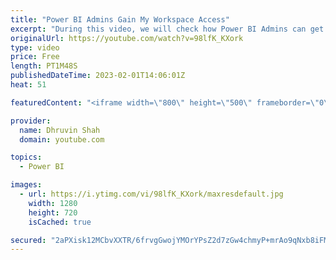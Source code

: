 ```yaml
---
title: "Power BI Admins Gain My Workspace Access"
excerpt: "During this video, we will check how Power BI Admins can get User's My Workspace Access. Power BI provides secure storage for user data in their \"My Workspaces\". By default, these workspaces are private and can only be shared with others if the owner has a Pro or Premium Per User license. However, in"
originalUrl: https://youtube.com/watch?v=98lfK_KXork
type: video
price: Free
length: PT1M48S
publishedDateTime: 2023-02-01T14:06:01Z
heat: 51

featuredContent: "<iframe width=\"800\" height=\"500\" frameborder=\"0\" src=\"https://www.youtube.com/embed/98lfK_KXork\" allow=\"accelerometer; autoplay; encrypted-media; gyroscope; picture-in-picture\" allowfullscreen></iframe>"

provider:
  name: Dhruvin Shah
  domain: youtube.com

topics:
  - Power BI

images:
  - url: https://i.ytimg.com/vi/98lfK_KXork/maxresdefault.jpg
    width: 1280
    height: 720
    isCached: true

secured: "2aPXisk12MCbvXXTR/6frvgGwojYMOrYPsZ2d7zGw4chmyP+mrAo9qNxb8iFMPeKW9068RkdXZHqtZHSOkFTvv/Fl4sXKooU8nFiY8O3HUR+t56Yys1DwYWCUKdW26jjfA7fwwQSX97IgtcnZMk/aWHe+d9V5fL6aoPXUO2KOW779vYiOXWf1nq3sy5aVdQpEkbvn1wZ8MCgkPR6HplrvXP57YuYVYAKDsxzlXZWrMHRQyQWS33WCcHZdmtotxvYQkHWcY3/zYEUa1QqZm2jgj2vaigDCVqoz6vv/fAf5uU6XvRe9GibbuGVydb3klPbZ87QIuxUpbm3WZDM3Q4oCspOL8C855Ja37fXqj6eDzKts0OJI6gTz6W0DDZfS2h89jBD7Kzq0/KQCnEVsoPKqwMMRZSBuS0QQ9DW5Yk/LME=;GVUmzrXdiwivax2/MwoAwg=="
---
```


